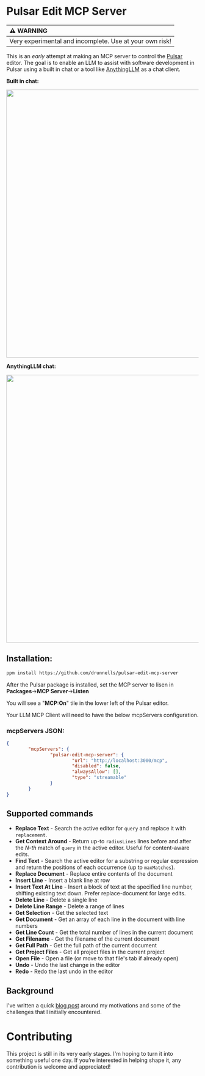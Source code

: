 # Pulsar Edit MCP Server

| :warning: WARNING          |
|:---------------------------|
| Very experimental and incomplete. Use at your own risk!         |

This is an *early* attempt at making an MCP server to control the [Pulsar](https://github.com/pulsar-edit) editor. The goal is to enable an LLM to assist with software development in Pulsar using a built in chat or a tool like [AnythingLLM](https://github.com/Mintplex-Labs/anything-llm) as a chat client.

**Built in chat:**

<img src="https://github.com/user-attachments/assets/83115766-6634-40ee-b593-8b36b9d93cc9" width="700" />

**AnythingLLM chat:**

<img src="https://github.com/user-attachments/assets/5e796c45-c0e8-4e15-a9db-1b5dcb27057d" width="700" />

## Installation:
```sh
ppm install https://github.com/drunnells/pulsar-edit-mcp-server
```

After the Pulsar package is installed, set the MCP server to lisen in **Packages**->**MCP Server**->**Listen**

You will see a "**MCP:On**" tile in the lower left of the Pulsar editor.

Your LLM MCP Client will need to have the below mcpServers configuration.

### mcpServers JSON:
```json
{
        "mcpServers": {
                "pulsar-edit-mcp-server": {
                        "url": "http://localhost:3000/mcp",
                        "disabled": false,
                        "alwaysAllow": [],
                        "type": "streamable"
                }
        }
}
```

## Supported commands
- **Replace Text** - Search the active editor for `query` and replace it with `replacement`.
- **Get Context Around** - Return up-to `radiusLines` lines before and after the *N-th* match of `query` in the active editor. Useful for content-aware edits.
- **Find Text** - Search the active editor for a substring or regular expression and return the positions of each occurrence (up to `maxMatches`).
- **Replace Document** - Replace entire contents of the document
- **Insert Line** - Insert a blank line at row
- **Insert Text At Line** - Insert a block of text at the specified line number, shifting existing text down. Prefer replace-document for large edits.
- **Delete Line** - Delete a single line
- **Delete Line Range** - Delete a range of lines
- **Get Selection** - Get the selected text
- **Get Document** - Get an array of each line in the document with line numbers
- **Get Line Count** - Get the total number of lines in the current document
- **Get Filename** - Get the filename of the current document
- **Get Full Path** - Get the full path of the current document
- **Get Project Files** - Get all project files in the current project
- **Open File** - Open a file (or move to that file's tab if already open)
- **Undo** - Undo the last change in the editor
- **Redo** - Redo the last undo in the editor

## Background
I've written a quick [blog post](https://dev.to/drunnells/creating-an-mcp-server-for-the-pulsar-editor-1m5) around my motivations and some of the challenges that I initially encountered.

# Contributing
This project is still in its very early stages. I'm hoping to turn it into something useful one day. If you’re interested in helping shape it, any contribution is welcome and appreciated!
